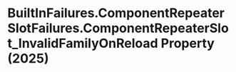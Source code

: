 # BuiltInFailures.ComponentRepeaterSlotFailures.ComponentRepeaterSlot_InvalidFamilyOnReload Property (2025)

﻿